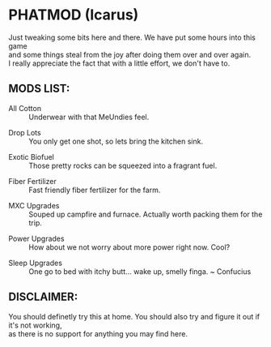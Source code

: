 PHATMOD (Icarus)
================

Just tweaking some bits here and there. We have put some hours into this game  
and some things steal from the joy after doing them over and over again.  
I really appreciate the fact that with a little effort, we don't have to.
  
  
  
MODS LIST:
----------
  
<dl>
  <dt>All Cotton</dt>
    <dd>Underwear with that MeUndies feel.</dd>
</dl>  
<dl>
  <dt>Drop Lots</dt>
    <dd>You only get one shot, so lets bring the kitchen sink.</dd>
</dl>  
<dl>
  <dt>Exotic Biofuel</dt>
    <dd>Those pretty rocks can be squeezed into a fragrant fuel.</dd>
</dl>  
<dl>
  <dt>Fiber Fertilizer</dt>
    <dd>Fast friendly fiber fertilizer for the farm.</dd>
</dl>  
<dl>
  <dt>MXC Upgrades</dt>
    <dd>Souped up campfire and furnace.  Actually worth packing them for the trip.</dd>
</dl>  
<dl>
  <dt>Power Upgrades</dt>
    <dd>How about we not worry about more power right now.  Cool?</dd>
</dl>  
<dl>
  <dt>Sleep Upgrades</dt>
    <dd>One go to bed with itchy butt... wake up, smelly finga. ~ Confucius</dd>
</dl>  
  
  
  
DISCLAIMER:
-----------

You should definetly try this at home. You should also try and figure it out if it's not working,  
as there is no support for anything you may find here.
  
  
